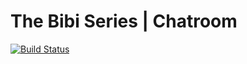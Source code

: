 # The Bibi Series | Chatroom
[![Build Status](https://travis-ci.org/jmadoremos/tbs-chatroom.svg?branch=master)](https://travis-ci.org/jmadoremos/tbs-chatroom)
